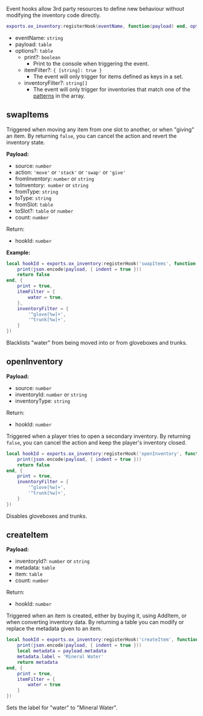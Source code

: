 Event hooks allow 3rd party resources to define new behaviour without modifying the inventory code directly.

```lua
exports.ox_inventory:registerHook(eventName, function(payload) end, options)
```

- eventName: `string`
- payload: `table`
- options?: `table`
  - print?: `boolean`
    - Print to the console when triggering the event.
  - itemFilter?: `{ [string]: true }`
    - The event will only trigger for items defined as keys in a set.
  - inventoryFilter?: `string[]`
    - The event will only trigger for inventories that match one of the [patterns](<http://www.easyuo.com/openeuo/wiki/index.php/Lua_Patterns_and_Captures_(Regular_Expressions)>) in the array.

## swapItems

Triggered when moving any item from one slot to another, or when "giving" an item.
By returning `false`, you can cancel the action and revert the inventory state.

**Payload:**

- source: `number`
- action: `'move'` or `'stack'` or `'swap'` or `'give'`
- fromInventory: `number` or `string`
- toInventory:` number` or `string`
- fromType: `string`
- toType: `string`
- fromSlot: `table`
- toSlot?: `table` or `number`
- count: `number`

Return:

- hookId: `number`

**Example:**

```lua
local hookId = exports.ox_inventory:registerHook('swapItems', function(payload)
    print(json.encode(payload, { indent = true }))
    return false
end, {
    print = true,
    itemFilter = {
        water = true,
    },
    inventoryFilter = {
        '^glove[%w]+',
        '^trunk[%w]+',
    }
})
```

Blacklists "water" from being moved into or from gloveboxes and trunks.

## openInventory

**Payload:**

- source: `number`
- inventoryId: `number` or `string`
- inventoryType: `string`

Return:

- hookId: `number`

Triggered when a player tries to open a secondary inventory.
By returning `false`, you can cancel the action and keep the player's inventory closed.

```lua
local hookId = exports.ox_inventory:registerHook('openInventory', function(payload)
    print(json.encode(payload, { indent = true }))
    return false
end, {
    print = true,
    inventoryFilter = {
        '^glove[%w]+',
        '^trunk[%w]+',
    }
})
```

Disables gloveboxes and trunks.

## createItem

**Payload:**

- inventoryId?: `number` or `string`
- metadata: `table`
- item: `table`
- count: `number`

Return:

- hookId: `number`

Triggered when an item is created, either by buying it, using AddItem, or when converting inventory data.
By returning a table you can modify or replace the metadata given to an item.

```lua
local hookId = exports.ox_inventory:registerHook('createItem', function(payload)
    print(json.encode(payload, { indent = true }))
    local metadata = payload.metadata
    metadata.label = 'Mineral Water'
    return metadata
end, {
    print = true,
    itemFilter = {
        water = true
    }
})
```

Sets the label for "water" to "Mineral Water".
